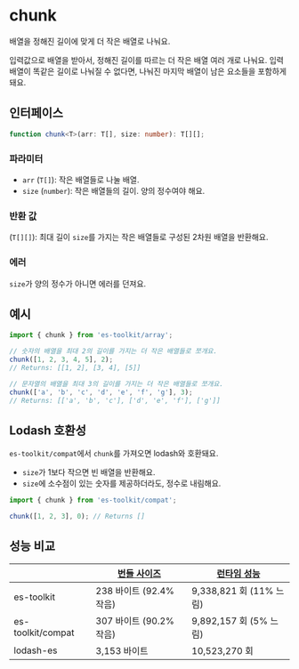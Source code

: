 # chunk

배열을 정해진 길이에 맞게 더 작은 배열로 나눠요.

입력값으로 배열을 받아서, 정해진 길이를 따르는 더 작은 배열 여러 개로 나눠요.
입력 배열이 똑같은 길이로 나눠질 수 없다면, 나눠진 마지막 배열이 남은 요소들을 포함하게 돼요.

## 인터페이스

```typescript
function chunk<T>(arr: T[], size: number): T[][];
```

### 파라미터

- `arr` (`T[]`): 작은 배열들로 나눌 배열.
- `size` (`number`): 작은 배열들의 길이. 양의 정수여야 해요.

### 반환 값

(`T[][]`): 최대 길이 `size`를 가지는 작은 배열들로 구성된 2차원 배열을 반환해요.

### 에러

`size`가 양의 정수가 아니면 에러를 던져요.

## 예시

```typescript
import { chunk } from 'es-toolkit/array';

// 숫자의 배열을 최대 2의 길이를 가지는 더 작은 배열들로 쪼개요.
chunk([1, 2, 3, 4, 5], 2);
// Returns: [[1, 2], [3, 4], [5]]

// 문자열의 배열을 최대 3의 길이를 가지는 더 작은 배열들로 쪼개요.
chunk(['a', 'b', 'c', 'd', 'e', 'f', 'g'], 3);
// Returns: [['a', 'b', 'c'], ['d', 'e', 'f'], ['g']]
```

## Lodash 호환성

`es-toolkit/compat`에서 `chunk`를 가져오면 lodash와 호환돼요.

- `size`가 1보다 작으면 빈 배열을 반환해요.
- `size`에 소수점이 있는 숫자를 제공하더라도, 정수로 내림해요.

```typescript
import { chunk } from 'es-toolkit/compat';

chunk([1, 2, 3], 0); // Returns []
```

## 성능 비교

|                   | [번들 사이즈](../../bundle-size.md) | [런타임 성능](../../performance.md) |
| ----------------- | ----------------------------------- | ----------------------------------- |
| es-toolkit        | 238 바이트 (92.4% 작음)             | 9,338,821 회 (11% 느림)             |
| es-toolkit/compat | 307 바이트 (90.2% 작음)             | 9,892,157 회 (5% 느림)              |
| lodash-es         | 3,153 바이트                        | 10,523,270 회                       |

